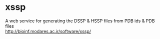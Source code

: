 # xssp
A web service for generating the DSSP &amp; HSSP files from PDB ids &amp; PDB files
</br>
http://bioinf.modares.ac.ir/software/xssp/
